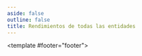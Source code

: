 ```yaml
---
aside: false
outline: false
title: Rendimientos de todas las entidades
---
```


<script setup>
import { useRoute, useData } from 'vitepress'

const route = useRoute()

const { isDark } = useData()
</script>

<OAOperation operation-id="get-finanzas-rendimientos">

<template #footer="footer">

<!--@include: ./parts/get-finanzas-rendimientos-footer.md -->

</template>

</OAOperation>
